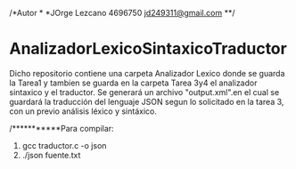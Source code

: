 /*Autor
*
*JOrge Lezcano 4696750 jd249311@gmail.com
**/

# AnalizadorLexicoSintaxicoTraductor
Dicho repositorio contiene una carpeta Analizador Lexico donde se guarda la Tarea1 y tambien se guarda en la carpeta Tarea 3y4 el analizador sintaxico y el traductor. Se generará un archivo "output.xml".en el cual se guardará la traducción del lenguaje JSON segun lo solicitado en la tarea 3, con un previo análisis léxico y sintáxico.

/***********Para compilar:
1. gcc traductor.c -o json
2. ./json fuente.txt

